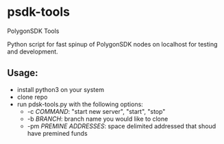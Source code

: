 # psdk-tools
PolygonSDK Tools

Python script for fast spinup of PolygonSDK nodes on localhost for testing and development.

## Usage:
- install python3 on your system
- clone repo
- run pdsk-tools.py with the following options:
  - -c *COMMAND*: "start new server", "start", "stop"
  - -b *BRANCH*: branch name you would like to clone
  - -pm *PREMINE ADDRESSES*: space delimited addressed that shoud have premined funds
  